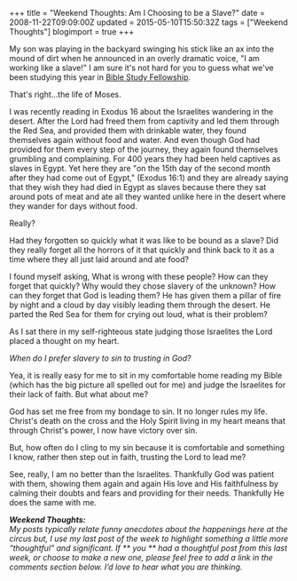 +++
title = "Weekend Thoughts: Am I Choosing to be a Slave?"
date = 2008-11-22T09:09:00Z
updated = 2015-05-10T15:50:32Z
tags = ["Weekend Thoughts"]
blogimport = true 
+++

My son was playing in the backyard swinging his stick like an ax into the mound of dirt when he announced in an overly dramatic voice, "I am working like a slave!"   I am sure it's not hard for you to guess what we've been studying this year in [Bible Study Fellowship](http://www.bsfinternational.org/Home/tabid/53/Default.aspx).    

That's right...the life of Moses.  

I was recently reading in Exodus 16 about the Israelites wandering in the desert.  After the Lord had freed them from captivity and led them through the Red Sea, and provided them with drinkable water, they found themselves again without food and water.  And even though God had provided for them every step of the journey, they again found themselves grumbling and complaining.  For 400 years they had been held captives as slaves in Egypt.  Yet here they are "on the 15th day of the second month after they had come out of Egypt," (Exodus 16:1) and they are already saying that they wish they had died in Egypt as slaves because there they sat around pots of meat and ate all they wanted unlike here in the desert where they wander for days without food.  

Really? 

Had they forgotten so quickly what it was like to be bound as a slave?  Did they really forget all the horrors of it that quickly and think back to it as a time where they all just laid around and ate food?  

I found myself asking, What is wrong with these people?  How can they forget that quickly?  Why would they chose slavery of the unknown?  How can they forget that God is leading them?  He has given them a pillar of fire by night and a cloud by day visibly leading them through the desert.  He parted the Red Sea for them for crying out loud, what is their problem?

As I sat there in my self-righteous state judging those Israelites the Lord placed a thought on my heart.

_When do I prefer slavery to sin to trusting in God?_ 

Yea, it is really easy for me to sit in my comfortable home reading my Bible (which has the big picture all spelled out for me) and judge the Israelites for their lack of faith.  But what about me?  

God has set me free from my bondage to sin.  It no longer rules my life.  Christ's death on the cross and the Holy Spirit living in my heart means that through Christ's power, I now have victory over sin.  

But, how often do I cling to my sin because it is comfortable and something I know, rather then step out in faith, trusting the Lord to lead me? 

See, really, I am no better than the Israelites.  Thankfully God was patient with them, showing them again and again His love and His faithfulness by calming their doubts and fears and providing for their needs.  Thankfully He does the same with me.

_**Weekend Thoughts:**_   
_My posts typically relate funny anecdotes about the happenings here at the circus  but, I use my last post of the week to highlight something a little more “thoughtful” and significant. If **
you
** had a thoughtful post from this last week, or choose to make a new one, please feel free to add a link in the comments section below. I’d love to hear what you are thinking._
